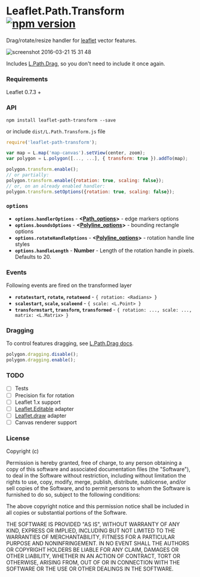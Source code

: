 # Leaflet.Path.Transform [![npm version](https://badge.fury.io/js/leaflet-path-transform.svg)](https://badge.fury.io/js/leaflet-path-transform)

Drag/rotate/resize handler for [leaflet](http://leafletjs.com) vector features.

![screenshot 2016-03-21 15 31 48](https://cloud.githubusercontent.com/assets/26884/13921863/4470b97c-ef7a-11e5-8ea2-46161fffaedd.png)

Includes [L.Path.Drag](https://github.com/w8r/Leaflet.Path.Drag), so you don't
need to include it once again.

### Requirements

Leaflet 0.7.3 +

### API
```shell
npm install leaflet-path-transform --save
```
or include `dist/L.Path.Transform.js` file

```js
require('leaflet-path-transform');

var map = L.map('map-canvas').setView(center, zoom);
var polygon = L.polygon([..., ...], { transform: true }).addTo(map);

polygon.transform.enable();
// or partially:
polygon.transform.enable({rotation: true, scaling: false});
// or, on an already enabled handler:
polygon.transform.setOptions({rotation: true, scaling: false});
```

### `options`

* **`options.handlerOptions`** - **<[Path_options](http://leafletjs.com/reference.html#path-options)>** - edge markers options
* **`options.boundsOptions`** - **<[Polyline_options](http://leafletjs.com/reference.html#polyline-options)>** - bounding rectangle options
* **`options.rotateHandleOptions`** - **<[Polyline_options](http://leafletjs.com/reference.html#polyline-options)>** - rotation handle line styles
* **`options.handleLength`** - **Number** - Length of the rotation handle in pixels. Defaults to 20.


### Events

Following events are fired on the transformed layer

* **`rotatestart`, `rotate`, `rotateend`** - `{ rotation: <Radians> }`
* **`scalestart`, `scale`, `scaleend`** - `{ scale: <L.Point> }`
* **`transformstart`, `transform`, `transformed`** - `{ rotation: ..., scale: ..., matrix: <L.Matrix> }`


### Dragging

To control features dragging, see
[L.Path.Drag docs](https://github.com/w8r/Leaflet.Path.Drag).

```js
polygon.dragging.disable();
polygon.dragging.enable();
```



### TODO

 - [ ] Tests
 - [ ] Precision fix for rotation
 - [ ] Leaflet 1.x support
 - [ ] [Leaflet.Editable](https://github.com/Leaflet/Leaflet.Editable) adapter
 - [ ] [Leaflet.draw](https://github.com/Leaflet/Leaflet.draw) adapter
 - [ ] Canvas renderer support

### License

 Copyright (c) <year> <copyright holders>

Permission is hereby granted, free of charge, to any person obtaining a copy of this software and associated documentation files (the "Software"), to deal in the Software without restriction, including without limitation the rights to use, copy, modify, merge, publish, distribute, sublicense, and/or sell copies of the Software, and to permit persons to whom the Software is furnished to do so, subject to the following conditions:

The above copyright notice and this permission notice shall be included in all copies or substantial portions of the Software.

THE SOFTWARE IS PROVIDED "AS IS", WITHOUT WARRANTY OF ANY KIND, EXPRESS OR IMPLIED, INCLUDING BUT NOT LIMITED TO THE WARRANTIES OF MERCHANTABILITY, FITNESS FOR A PARTICULAR PURPOSE AND NONINFRINGEMENT. IN NO EVENT SHALL THE AUTHORS OR COPYRIGHT HOLDERS BE LIABLE FOR ANY CLAIM, DAMAGES OR OTHER LIABILITY, WHETHER IN AN ACTION OF CONTRACT, TORT OR OTHERWISE, ARISING FROM, OUT OF OR IN CONNECTION WITH THE SOFTWARE OR THE USE OR OTHER DEALINGS IN THE SOFTWARE.
